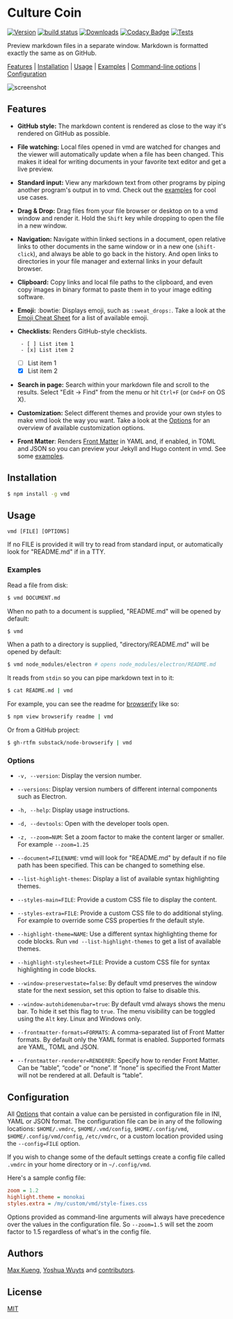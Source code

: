 # Culture Coin

[![Version][version-image]][version-url]
[![build status][travis-image]][travis-url]
[![Downloads][downloads-image]][downloads-url]
[![Codacy Badge][codacy-image]][codacy-url]
[![Tests][tests-image]][tests-url]

Preview markdown files in a separate window. Markdown is formatted exactly the
same as on GitHub.

[Features](#features) | [Installation](#installation) | [Usage](#usage) | [Examples](#examples) | [Command-line options](#options) | [Configuration](#configuration)

![screenshot](https://raw.githubusercontent.com/yoshuawuyts/vmd/master/docs/screenshot.png)

## Features

 - **GitHub style:** The markdown content is rendered as close to the way it's
   rendered on GitHub as possible.

 - **File watching:** Local files opened in vmd are watched for changes and the
   viewer will automatically update when a file has been changed. This makes it
   ideal for writing documents in your favorite text editor and get a live
   preview.

 - **Standard input:** View any markdown text from other programs by piping
   another program's output in to vmd. Check out the [examples](#examples) for
   cool use cases.

 - **Drag & Drop:** Drag files from your file browser or desktop on to a vmd
   window and render it. Hold the `Shift` key while dropping to open the file
   in a new window.

 - **Navigation:** Navigate within linked sections in a document, open relative
   links to other documents in the same window or in a new one (`shift-click`),
   and always be able to go back in the history. And open links to directories
   in your file manager and external links in your default browser.

 - **Clipboard:** Copy links and local file paths to the clipboard, and even
   copy images in binary format to paste them in to your image editing
   software.

 - **Emoji:** :bowtie: Displays emoji, such as `:sweat_drops:`. Take a look at the
   [Emoji Cheat Sheet][emoji-cheat-sheet] for a list of available emoji.

 - **Checklists:** Renders GitHub-style checklists.
   ```
    - [ ] List item 1
    - [x] List item 2
   ```
    - [ ] List item 1
    - [x] List item 2

 - **Search in page:** Search within your markdown file and scroll to the
   results. Select "Edit -> Find" from the menu or hit `Ctrl+F` (or `Cmd+F` on
   OS X).

 - **Customization:** Select different themes and provide your own styles to
   make vmd look the way you want. Take a look at the [Options](#options) for
   an overview of available customization options.

 - **Front Matter**: Renders [Front Matter][frontmatter] in YAML and, if
   enabled, in TOML and JSON so you can preview your Jekyll and Hugo content in
   vmd. See some [examples][hugo-frontmatter].

## Installation

```bash
$ npm install -g vmd
```

## Usage

```
vmd [FILE] [OPTIONS]
```

If no FILE is provided it will try to read from standard input, or
automatically look for "README.md" if in a TTY.

### Examples

Read a file from disk:

```sh
$ vmd DOCUMENT.md
```

When no path to a document is supplied, "README.md" will be opened by default:

```sh
$ vmd
```

When a path to a directory is supplied, "directory/README.md" will be opened by default:

```sh
$ vmd node_modules/electron # opens node_modules/electron/README.md
```

It reads from `stdin` so you can pipe markdown text in to it:

```sh
$ cat README.md | vmd
```

For example, you can see the readme for [browserify](https://github.com/substack/node-browserify) like so:

```sh
$ npm view browserify readme | vmd
```

Or from a GitHub project:

```sh
$ gh-rtfm substack/node-browserify | vmd
```

### Options

 - `-v, --version`: Display the version number.

 - `--versions`: Display version numbers of different internal components such
   as Electron.

 - `-h, --help`: Display usage instructions.

 - `-d, --devtools`: Open with the developer tools open.

 - `-z, --zoom=NUM`: Set a zoom factor to make the content larger or smaller.
   For example `--zoom=1.25`

 - `--document=FILENAME`: vmd will look for "README.md" by default if no file
   path has been specified. This can be changed to something else.

 - `--list-highlight-themes`: Display a list of available syntax highlighting
   themes.

 - `--styles-main=FILE`: Provide a custom CSS file to display the content.

 - `--styles-extra=FILE`: Provide a custom CSS file to do additional styling.
   For example to override some CSS properties fr the default style.

 - `--highlight-theme=NAME`: Use a different syntax highlighting theme for code
   blocks. Run `vmd --list-highlight-themes` to get a list of available themes.

 - `--highlight-stylesheet=FILE`: Provide a custom CSS file for syntax
   highlighting in code blocks.

 - `--window-preservestate=false`: By default vmd preserves the window state
   for the next session, set this option to false to disable this.

 - `--window-autohidemenubar=true`: By default vmd always shows the menu bar.
   To hide it set this flag to `true`. The menu visibility can be toggled using
   the `Alt` key. Linux and Windows only.

 - `--frontmatter-formats=FORMATS`: A comma-separated list of Front Matter
   formats. By default only the YAML format is enabled. Supported formats are
   YAML, TOML and JSON.

 - `--frontmatter-renderer=RENDERER`: Specify how to render Front Matter. Can
   be “table”, “code” or “none”. If “none” is specified the Front Matter will
   not be rendered at all. Default is “table”.

## Configuration

All [Options](#options) that contain a value can be persisted in configuration
file in INI, YAML or JSON format. The configuration file can be in any of the
following locations: `$HOME/.vmdrc`, `$HOME/.vmd/config`, `$HOME/.config/vmd`,
`$HOME/.config/vmd/config`, `/etc/vmdrc`, or a custom location provided using
the `--config=FILE` option.

If you wish to change some of the default settings create a config file called
`.vmdrc` in your home directory or in `~/.config/vmd`.

Here's a sample config file:

```ini
zoom = 1.2
highlight.theme = monokai
styles.extra = /my/custom/vmd/style-fixes.css
```

Options provided as command-line arguments will always have precedence over the
values in the configuration file. So `--zoom=1.5` will set the zoom factor to
1.5 regardless of what's in the config file.

## Authors

[Max Kueng](https://github.com/maxkueng), [Yoshua Wuyts](https://github.com/yoshuawuyts)
and [contributors](https://github.com/yoshuawuyts/vmd/graphs/contributors).

## License

[MIT](https://tldrlegal.com/license/mit-license)

[version-image]: https://img.shields.io/badge/Version-Beta-green.svg
[version-url]: https://npmjs.org/package/vmd
[travis-image]: https://img.shields.io/github/license/CultureCoin/CultureCoin.svg
[travis-url]: https://img.shields.io/github/license/culturecoin-dev/Culture-coin.svg
[downloads-image]: http://img.shields.io/npm/dm/vmd.svg?style=flat-square
[downloads-url]: https://npmjs.org/package/vmd
[tests-image]: https://img.shields.io/badge/tests-passed%20489%2C%20failed%202%2C%20skipped%202-yellow.svg
[tests-url]: https://img.shields.io/badge/tests-passed%20489%2C%20failed%202%2C%20skipped%202-yellow.svg
[emoji-cheat-sheet]: http://www.emoji-cheat-sheet.com/
[codacy-image]: https://img.shields.io/codacy/grade/ccaa489b6f664ebd9a12d900334be10f/master.svg?style=flat-square
[codacy-url]: https://www.codacy.com/app/maxkueng/vmd?utm_source=github.com&amp;utm_medium=referral&amp;utm_content=yoshuawuyts/vmd&amp;utm_campaign=Badge_Grade
[frontmatter]: https://jekyllrb.com/docs/frontmatter/
[hugo-frontmatter]: https://gohugo.io/content-management/front-matter/
